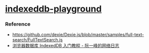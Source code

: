 [indexeddb-playground](https://dirkarnez.github.io/indexeddb-playground)
====================================================================
### Reference
- https://github.com/dexie/Dexie.js/blob/master/samples/full-text-search/FullTextSearch.js
- [浏览器数据库 IndexedDB 入门教程 - 阮一峰的网络日志](https://www.ruanyifeng.com/blog/2018/07/indexeddb.html)

